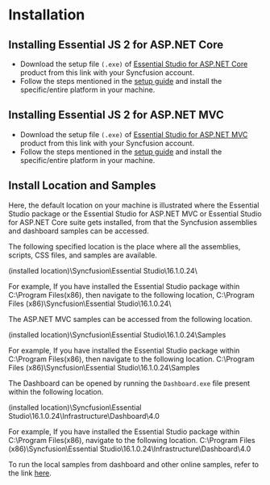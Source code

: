 # Installation

## Installing Essential JS 2 for ASP.NET Core

* Download the setup file `(.exe)` of [Essential Studio for ASP.NET Core](https://www.syncfusion.com/downloads/aspnetcore-js2/confirm) product from this link with your Syncfusion account.
* Follow the steps mentioned in the [setup guide](https://help.syncfusion.com/common/essential-studio/essential-studio-installer-for-individual-platform) and install the specific/entire platform in your machine.

## Installing Essential JS 2 for ASP.NET MVC

* Download the setup file `(.exe)` of [Essential Studio for ASP.NET MVC](https://www.syncfusion.com/downloads/aspnetmvc-js2/confirm) product from this link with your Syncfusion account.
* Follow the steps mentioned in the [setup guide](https://help.syncfusion.com/common/essential-studio/essential-studio-installer-for-individual-platform) and install the specific/entire platform in your machine.

## Install Location and Samples

Here, the default location on your machine is illustrated where the Essential Studio package or the Essential Studio for ASP.NET MVC or Essential Studio for ASP.NET Core suite gets installed, from that the Syncfusion assemblies and dashboard samples can be accessed.

The following specified location is the place where all the assemblies, scripts, CSS files, and samples are available.

(installed location)\Syncfusion\Essential Studio\16.1.0.24\

For example, If you have installed the Essential Studio package within C:\Program Files(x86), then navigate to the following location,
C:\Program Files (x86)\Syncfusion\Essential Studio\16.1.0.24\

The ASP.NET MVC samples can be accessed from the following location.

(installed location)\Syncfusion\Essential Studio\16.1.0.24\Samples

For example, If you have installed the Essential Studio package within C:\Program Files(x86), then navigate to the following location.
C:\Program Files (x86)\Syncfusion\Essential Studio\16.1.0.24\Samples

The Dashboard can be opened by running the `Dashboard.exe` file present within the following location.

(installed location)\Syncfusion\Essential Studio\16.1.0.24\Infrastructure\Dashboard\4.0

For example, If you have installed the Essential Studio package within C:\Program Files(x86), navigate to the following location.
C:\Program Files (x86)\Syncfusion\Essential Studio\16.1.0.24\Infrastructure\Dashboard\4.0

To run the local samples from dashboard and other online samples, refer to the link [here](http://ej2.syncfusion.com/home/).
